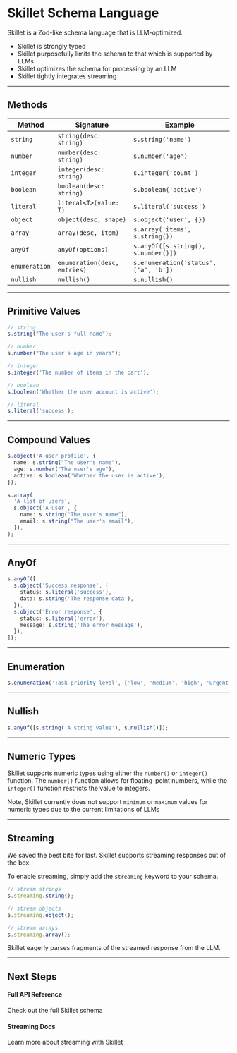 # Skillet Schema Language

<p class="subtitle">Skillet is a Zod-like schema language that is LLM-optimized.</p>

- Skillet is strongly typed
- Skillet purposefully limits the schema to that which is supported by LLMs
- Skillet optimizes the schema for processing by an LLM
- Skillet tightly integrates streaming

---

## Methods

| Method        | Signature                    | Example                               |
| ------------- | ---------------------------- | ------------------------------------- |
| `string`      | `string(desc: string)`       | `s.string('name')`                    |
| `number`      | `number(desc: string)`       | `s.number('age')`                     |
| `integer`     | `integer(desc: string)`      | `s.integer('count')`                  |
| `boolean`     | `boolean(desc: string)`      | `s.boolean('active')`                 |
| `literal`     | `literal<T>(value: T)`       | `s.literal('success')`                |
| `object`      | `object(desc, shape)`        | `s.object('user', {})`                |
| `array`       | `array(desc, item)`          | `s.array('items', s.string())`        |
| `anyOf`       | `anyOf(options)`             | `s.anyOf([s.string(), s.number()])`   |
| `enumeration` | `enumeration(desc, entries)` | `s.enumeration('status', ['a', 'b'])` |
| `nullish`     | `nullish()`                  | `s.nullish()`                         |

---

## Primitive Values

<hb-code-example header="examples">

```ts
// string
s.string("The user's full name");

// number
s.number("The user's age in years");

// integer
s.integer('The number of items in the cart');

// boolean
s.boolean('Whether the user account is active');

// literal
s.literal('success');
```

</hb-code-example>

---

## Compound Values

<hb-code-example header="objects">

```ts
s.object('A user profile', {
  name: s.string("The user's name"),
  age: s.number("The user's age"),
  active: s.boolean('Whether the user is active'),
});
```

</hb-code-example>

<hb-code-example header="array">

```ts
s.array(
  'A list of users',
  s.object('A user', {
    name: s.string("The user's name"),
    email: s.string("The user's email"),
  }),
);
```

</hb-code-example>

---

## AnyOf

<hb-code-example header="anyOf">

```ts
s.anyOf([
  s.object('Success response', {
    status: s.literal('success'),
    data: s.string('The response data'),
  }),
  s.object('Error response', {
    status: s.literal('error'),
    message: s.string('The error message'),
  }),
]);
```

</hb-code-example>

---

## Enumeration

<hb-code-example header="enumeration">

```ts
s.enumeration('Task priority level', ['low', 'medium', 'high', 'urgent']);
```

</hb-code-example>

---

## Nullish

<hb-code-example header="nullish">

```ts
s.anyOf([s.string('A string value'), s.nullish()]);
```

</hb-code-example>

---

## Numeric Types

Skillet supports numeric types using either the `number()` or `integer()` function.
The `number()` function allows for floating-point numbers, while the `integer()` function restricts the value to integers.

Note, Skillet currently does not support `minimum` or `maximum` values for numeric types due to the current limitations of LLMs

---

## Streaming

We saved the best bite for last.
Skillet supports streaming responses out of the box.

To enable streaming, simply add the `streaming` keyword to your schema.

<hb-code-example header="streaming">

```ts
// stream strings
s.streaming.string();

// stream objects
s.streaming.object();

// stream arrays
s.streaming.array();
```

</hb-code-example>

Skillet eagerly parses fragments of the streamed response from the LLM.

---

## Next Steps

<hb-next-steps>
  <hb-next-step link="/api/core/s">
    <div>
      <hb-code />
    </div>
    <div>
      <h4>Full API Reference</h4>
      <p>Check out the full Skillet schema</p>
    </div>
  </hb-next-step>
  <hb-next-step link="/concept/streaming">
    <div>
      <hb-code />
    </div>
    <div>
      <h4>Streaming Docs</h4>
      <p>Learn more about streaming with Skillet</p>
    </div>
  </hb-next-step>
</hb-next-steps>
